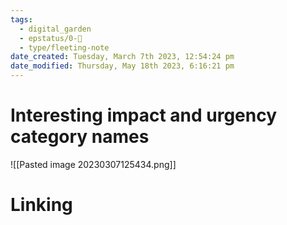 ```yaml
---
tags:
  - digital_garden
  - epstatus/0-🌰
  - type/fleeting-note
date_created: Tuesday, March 7th 2023, 12:54:24 pm
date_modified: Thursday, May 18th 2023, 6:16:21 pm
---
```

# Interesting impact and urgency category names


![[Pasted image 20230307125434.png]]

# Linking


